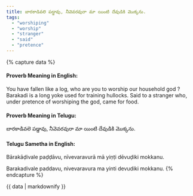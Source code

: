 ```yaml
---
title: బారకాడివలె పడ్డావు, నీవెవరవురా మా యింటి దేవుడికి మొక్కను.
tags:
  - "worshiping"
  - "worship"
  - "stranger"
  - "said"
  - "pretence"
---
```


{% capture data %}
#### Proverb Meaning in English:
You have fallen like a log, who are you to worship our household god ?
Barakadi is a long yoke used for training hullocks.
Said to a stranger who, under pretence of worshiping the god, came for food.

#### Proverb Meaning in Telugu:
బారకాడివలె పడ్డావు, నీవెవరవురా మా యింటి దేవుడికి మొక్కను.

#### Telugu Sametha in English:
Bārakāḍivale paḍḍāvu, nīvevaravurā mā yiṇṭi dēvuḍiki mokkanu.

Barakadivale paddavu, nivevaravura ma yinti devudiki mokkanu.
{% endcapture %}

{{ data | markdownify }}

